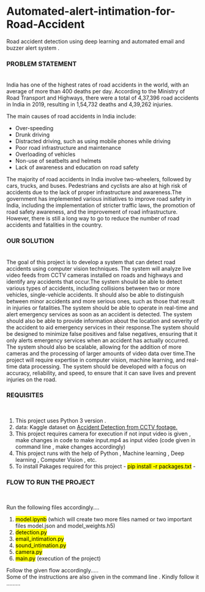 # Automated-alert-intimation-for-Road-Accident
Road accident detection using deep learning and automated email and buzzer alert system . <br>

<h3>PROBLEM STATEMENT<BR><br></h3>
India has one of the highest rates of road accidents in the world, with an average of more than 400 deaths per day. According to the Ministry of Road Transport and Highways, there were a total of 4,37,396 road accidents in India in 2019, resulting in 1,54,732 deaths and 4,39,262 injuries.

The main causes of road accidents in India include:

* Over-speeding
* Drunk driving
* Distracted driving, such as using mobile phones while driving
* Poor road infrastructure and maintenance
* Overloading of vehicles
* Non-use of seatbelts and helmets
* Lack of awareness and education on road safety

The majority of road accidents in India involve two-wheelers, followed by cars, trucks, and buses. Pedestrians and cyclists are also at high risk of accidents due to the lack of proper infrastructure and awareness.The government has implemented various initiatives to improve road safety in India, including the implementation of stricter traffic laws, the promotion of road safety awareness, and the improvement of road infrastructure. However, there is still a long way to go to reduce the number of road accidents and fatalities in the country.

 <h3>OUR SOLUTION<BR><br></h3>
The goal of this project is to develop a system that can detect road accidents using computer vision techniques. The system will analyze live video feeds from CCTV cameras installed on roads and highways and identify any accidents that occur.The system should be able to detect various types of accidents, including collisions between two or more vehicles, single-vehicle accidents. It should also be able to distinguish between minor accidents and more serious ones, such as those that result in injuries or fatalities.The system should be able to operate in real-time and alert emergency services as soon as an accident is detected. The system should also be able to provide information about the location and severity of the accident to aid emergency services in their response.The system should be designed to minimize false positives and false negatives, ensuring that it only alerts emergency services when an accident has actually occurred. The system should also be scalable, allowing for the addition of more cameras and the processing of larger amounts of video data over time.The project will require expertise in computer vision, machine learning, and real-time data processing. The system should be developed with a focus on accuracy, reliability, and speed, to ensure that it can save lives and prevent injuries on the road.
  

<h3>REQUISITES</h3><br>
  
  1. This project uses Python 3 version .<br>
  2. data: Kaggle dataset on <a href="https://www.kaggle.com/code/mrcruise/accident-classification/data">Accident Detection from CCTV footage.</a><br>
  3. This project requires camera for execution if not input video is given , make changes in code to make input.mp4 as input video (code given in command      line , make changes accordingly) <br>
  4. This project runs with the help of Python , Machine learning , Deep learning , Computer Vision , etc.<br>
  5. To install Pakages required for this project - <mark>pip install -r packages.txt</mark> - 



  <h3>FLOW TO RUN THE PROJECT<BR></h3><br>
  
  Run the following files accordingly....<br>
  
  1. <mark>model.ipynb</mark> (which will create two more files named or two important files model.json and model_weights.h5)
  2. <mark>detection.py</mark>
  3. <mark>email_intimation.py</mark>
  4. <mark>sound_intimation.py</mark>
  5. <mark>camera.py</mark>
  6. <mark>main.py</mark> (execution of the project)<br>
  
  Follow the given flow accordingly.....<br>
  Some of the instructions are also given in the command line . Kindly follow it .........
